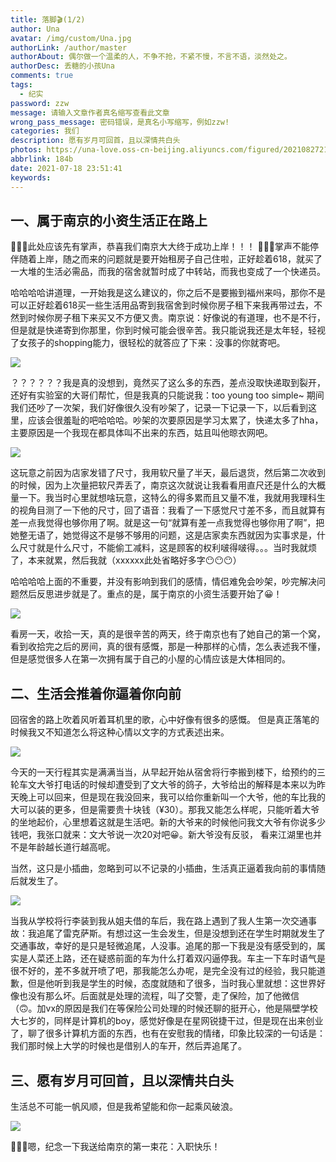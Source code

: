 ```yaml
---
title: 落脚🎬(1/2)
author: Una
avatar: /img/custom/Una.jpg
authorLink: /author/master
authorAbout: 偶尔做一个温柔的人，不争不抢，不紧不慢，不言不语，淡然处之。
authorDesc: 丢糖的小孩Una
comments: true
tags:
  - 纪实
password: zzw
message: 请输入文章作者真名缩写查看此文章
wrong_pass_message: 密码错误，是真名小写缩写，例如zzw!
categories: 我们
description: 愿有岁月可回首，且以深情共白头
photos: https://una-love.oss-cn-beijing.aliyuncs.com/figured/20210827214553.jpg
abbrlink: 184b
date: 2021-07-18 23:51:41
keywords:
---
```


## 一、属于南京的小资生活正在路上

👏👏👏此处应该先有掌声，恭喜我们南京大大终于成功上岸！！！
👏👏👏掌声不能停
伴随着上岸，随之而来的问题就是要开始租房子自己住啦，正好趁着618，就买了一大堆的生活必需品，而我的宿舍就暂时成了中转站，而我也变成了一个快递员。

哈哈哈哈讲道理，一开始我是这么建议的，你之后不是要搬到福州来吗，那你不是可以正好趁着618买一些生活用品寄到我宿舍到时候你房子租下来我再带过去，不然到时候你房子租下来买又不方便又贵。南京说：好像说的有道理，也不是不行，但是就是快递寄到你那里，你到时候可能会很辛苦。我只能说我还是太年轻，轻视了女孩子的shopping能力，很轻松的就答应了下来：没事的你就寄吧。

![](https://una-love.oss-cn-beijing.aliyuncs.com/figured/202109012258128.jpg)

？？？？？？我是真的没想到，竟然买了这么多的东西，差点没取快递取到裂开，还好有实验室的大哥们帮忙，但是我真的只能说我：too young too simple~ 期间我们还吵了一次架，我们好像很久没有吵架了，记录一下记录一下，以后看到这里，应该会很羞耻的吧哈哈哈。吵架的次要原因是学习太累了，快递太多了hha，主要原因是一个我现在都具体叫不出来的东西，姑且叫他晾衣网吧。

![](https://una-love.oss-cn-beijing.aliyuncs.com/figured/202109012259080.jpg)

这玩意之前因为店家发错了尺寸，我用软尺量了半天，最后退货，然后第二次收到的时候，因为上次量把软尺弄丢了，南京这次就说让我看看用直尺还是什么的大概量一下。我当时心里就想啥玩意，这特么的得多累而且又量不准，我就用我理科生的视角目测了一下他的尺寸，回了语音：我看了一下感觉尺寸差不多，而且就算有差一点我觉得也够你用了啊。就是这一句“就算有差一点我觉得也够你用了啊”，把她整无语了，她觉得这不是够不够用的问题，这是店家卖东西就因为实事求是，什么尺寸就是什么尺寸，不能偷工减料，这是顾客的权利啵得啵得。。。当时我就烦了，本来就累，然后我就（xxxxxx此处省略好多字😶😶😶）

哈哈哈哈上面的不重要，并没有影响到我们的感情，情侣难免会吵架，吵完解决问题然后反思进步就是了。重点的是，属于南京的小资生活要开始了😀！

![](https://una-love.oss-cn-beijing.aliyuncs.com/figured/202109012259269.jpg)

看房一天，收拾一天，真的是很辛苦的两天，终于南京也有了她自己的第一个窝，看到收拾完之后的房间，真的很有感慨，那是一种那样的心情，怎么表述我不懂，但是感觉很多人在第一次拥有属于自己的小屋的心情应该是大体相同的。


## 二、生活会推着你逼着你向前
回宿舍的路上吹着风听着耳机里的歌，心中好像有很多的感慨。
但是真正落笔的时候我又不知道怎么将这种心情以文字的方式表述出来。

![](https://una-love.oss-cn-beijing.aliyuncs.com/figured/202109012259697.jpg)

今天的一天行程其实是满满当当，从早起开始从宿舍将行李搬到楼下，给预约的三轮车文大爷打电话的时候却遭受到了文大爷的鸽子，大爷给出的解释是本来以为昨天晚上可以回来，但是现在我没回来，我可以给你重新叫一个大爷，他的车比我的大可以装的更多，但是需要贵十块钱（¥30）。那我又能怎么样呢，只能听着大爷的坐地起价，心里想着这就是生活吧。新的大爷来的时候他问我文大爷有你说多少钱吧，我张口就来：文大爷说一次20对吧😀。新大爷没有反驳， 看来江湖里也并不是年龄越长道行越高呢。

当然，这只是小插曲，忽略到可以不记录的小插曲，生活真正逼着我向前的事情随后就发生了。

![](https://una-love.oss-cn-beijing.aliyuncs.com/figured/202109012259074.jpg)

当我从学校将行李装到我从姐夫借的车后，我在路上遇到了我人生第一次交通事故：我追尾了雷克萨斯。有想过这一生会发生，但是没想到还在学生时期就发生了交通事故，幸好的是只是轻微追尾，人没事。追尾的那一下我是没有感受到的，属实是人菜还上路，还在疑惑前面的车为什么打着双闪逼停我。车主一下车时语气是很不好的，差不多就开喷了吧，那我能怎么办呢，是完全没有过的经验，我只能道歉，但是他听到我是学生的时候，态度就随和了很多，当时我心里就想：这世界好像也没有那么坏。后面就是处理的流程，叫了交警，走了保险，加了他微信（🙃。加vx的原因是我们在等保险公司处理的时候还聊的挺开心，他是隔壁学校大七岁的，同样是计算机的boy，感觉好像是在星网锐捷干过，但是现在出来创业了，聊了很多计算机方面的东西，也有在安慰我的情绪，印象比较深的一句话是：我们那时候上大学的时候也是借别人的车开，然后弄追尾了。

## 三、愿有岁月可回首，且以深情共白头

生活总不可能一帆风顺，但是我希望能和你一起乘风破浪。

![](https://una-love.oss-cn-beijing.aliyuncs.com/figured/202109012259858.jpg)

💮💮💮嗯，纪念一下我送给南京的第一束花：入职快乐！
